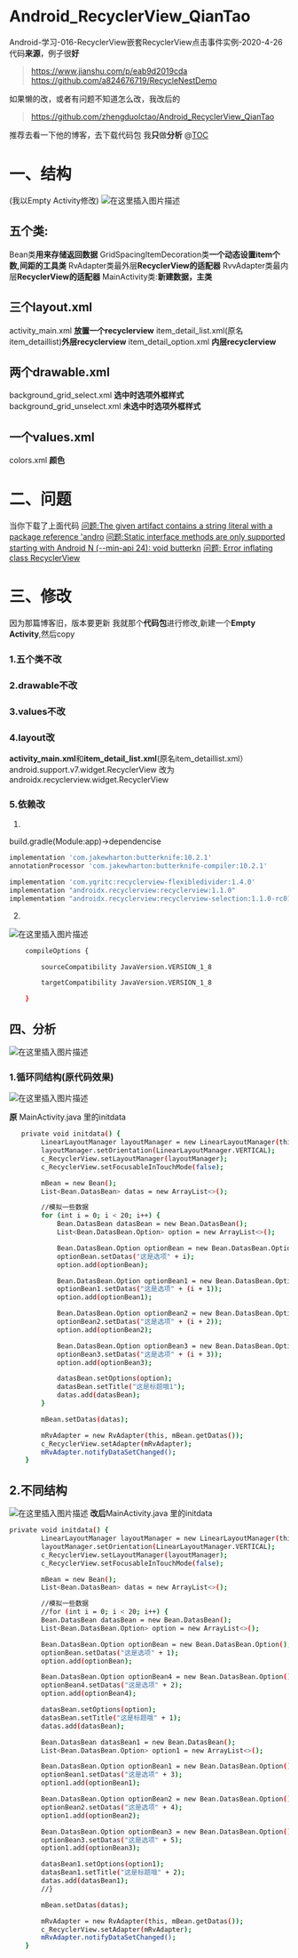 # Android_RecyclerView_QianTao
Android-学习-016-RecyclerView嵌套RecyclerView点击事件实例-2020-4-26
代码**来源**，例子很**好**

> https://www.jianshu.com/p/eab9d2019cda
> https://github.com/a824676719/RecycleNestDemo

如果懒的改，或者有问题不知道怎么改，我改后的

> https://github.com/zhengduolctao/Android_RecyclerView_QianTao

推荐去看一下他的博客，去下载代码包
我**只**做**分析**
@[TOC](目录)
# 一、结构
(我以Empty Activity修改)
![在这里插入图片描述](https://img-blog.csdnimg.cn/20200426180630309.PNG?x-oss-process=image/watermark,type_ZmFuZ3poZW5naGVpdGk,shadow_10,text_aHR0cHM6Ly9ibG9nLmNzZG4ubmV0L3dlaXhpbl80MTA5NjU2OQ==,size_16,color_FFFFFF,t_70#pic_center)
## 五个类:
Bean类**用来存储返回数据**
GridSpacingItemDecoration类**一个动态设置item个数,间距的工具类**
RvAdapter类最外层**RecyclerView的适配器**
RvvAdapter类最内层**RecyclerView的适配器**
MainActivity类:**新建数据，主类**
## 三个layout.xml
activity_main.xml  **放置一个recyclerview**
item_detail_list.xml(原名item_detaillist)**外层recyclerview**
item_detail_option.xml **内层recyclerview**
## 两个drawable.xml
background_grid_select.xml            **选中时选项外框样式**
background_grid_unselect.xml        **未选中时选项外框样式**
## 一个values.xml
colors.xml              **颜色**

# 二、问题
当你下载了上面代码
[问题:The given artifact contains a string literal with a package reference 'andro](https://blog.csdn.net/weixin_41096569/article/details/105756751)
[问题:Static interface methods are only supported starting with Android N (--min-api 24): void butterkn](https://blog.csdn.net/weixin_41096569/article/details/105756714)
[问题: Error inflating class RecyclerView](https://blog.csdn.net/weixin_41096569/article/details/105756573)
# 三、修改
因为那篇博客旧，版本要更新
我就那个**代码包**进行修改,新建一个**Empty Activity**,然后copy
### 1.五个类不改
### 2.drawable不改
### 3.values不改
### 4.layout改
**activity_main.xml**和**item_detail_list.xml**(原名item_detaillist.xml） 
android.support.v7.widget.RecyclerView
改为
androidx.recyclerview.widget.RecyclerView
### 5.依赖改
1.
build.gradle(Module:app)->dependencise
```bash
implementation 'com.jakewharton:butterknife:10.2.1'
annotationProcessor 'com.jakewharton:butterknife-compiler:10.2.1'

implementation 'com.yqritc:recyclerview-flexibledivider:1.4.0'
implementation "androidx.recyclerview:recyclerview:1.1.0"
implementation "androidx.recyclerview:recyclerview-selection:1.1.0-rc01"
```
2.
![在这里插入图片描述](https://img-blog.csdnimg.cn/20200425210538215.PNG?x-oss-process=image/watermark,type_ZmFuZ3poZW5naGVpdGk,shadow_10,text_aHR0cHM6Ly9ibG9nLmNzZG4ubmV0L3dlaXhpbl80MTA5NjU2OQ==,size_16,color_FFFFFF,t_70#pic_center)

```bash
    compileOptions {

        sourceCompatibility JavaVersion.VERSION_1_8

        targetCompatibility JavaVersion.VERSION_1_8

    }
```
## 四、分析
![在这里插入图片描述](https://img-blog.csdnimg.cn/20200426183304707.PNG?x-oss-process=image/watermark,type_ZmFuZ3poZW5naGVpdGk,shadow_10,text_aHR0cHM6Ly9ibG9nLmNzZG4ubmV0L3dlaXhpbl80MTA5NjU2OQ==,size_16,color_FFFFFF,t_70#pic_center)


### 1.循环同结构(原代码效果)
![在这里插入图片描述](https://img-blog.csdnimg.cn/20200426183211906.PNG?x-oss-process=image/watermark,type_ZmFuZ3poZW5naGVpdGk,shadow_10,text_aHR0cHM6Ly9ibG9nLmNzZG4ubmV0L3dlaXhpbl80MTA5NjU2OQ==,size_16,color_FFFFFF,t_70#pic_center)

**原** MainActivity.java 里的initdata

```bash
   private void initdata() {
        LinearLayoutManager layoutManager = new LinearLayoutManager(this);
        layoutManager.setOrientation(LinearLayoutManager.VERTICAL);
        c_RecyclerView.setLayoutManager(layoutManager);
        c_RecyclerView.setFocusableInTouchMode(false);

        mBean = new Bean();
        List<Bean.DatasBean> datas = new ArrayList<>();

        //模拟一些数据
        for (int i = 0; i < 20; i++) {
            Bean.DatasBean datasBean = new Bean.DatasBean();
            List<Bean.DatasBean.Option> option = new ArrayList<>();

            Bean.DatasBean.Option optionBean = new Bean.DatasBean.Option();
            optionBean.setDatas("这是选项" + i);
            option.add(optionBean);

            Bean.DatasBean.Option optionBean1 = new Bean.DatasBean.Option();
            optionBean1.setDatas("这是选项" + (i + 1));
            option.add(optionBean1);

            Bean.DatasBean.Option optionBean2 = new Bean.DatasBean.Option();
            optionBean2.setDatas("这是选项" + (i + 2));
            option.add(optionBean2);

            Bean.DatasBean.Option optionBean3 = new Bean.DatasBean.Option();
            optionBean3.setDatas("这是选项" + (i + 3));
            option.add(optionBean3);

            datasBean.setOptions(option);
            datasBean.setTitle("这是标题哦1");
            datas.add(datasBean);
        }

        mBean.setDatas(datas);

        mRvAdapter = new RvAdapter(this, mBean.getDatas());
        c_RecyclerView.setAdapter(mRvAdapter);
        mRvAdapter.notifyDataSetChanged();
    }
```

## 2.不同结构
![在这里插入图片描述](https://img-blog.csdnimg.cn/20200426183512297.PNG?x-oss-process=image/watermark,type_ZmFuZ3poZW5naGVpdGk,shadow_10,text_aHR0cHM6Ly9ibG9nLmNzZG4ubmV0L3dlaXhpbl80MTA5NjU2OQ==,size_16,color_FFFFFF,t_70#pic_center)
**改后**MainActivity.java 里的initdata
```bash
private void initdata() {
        LinearLayoutManager layoutManager = new LinearLayoutManager(this);
        layoutManager.setOrientation(LinearLayoutManager.VERTICAL);
        c_RecyclerView.setLayoutManager(layoutManager);
        c_RecyclerView.setFocusableInTouchMode(false);

        mBean = new Bean();
        List<Bean.DatasBean> datas = new ArrayList<>();

        //模拟一些数据
        //for (int i = 0; i < 20; i++) {
        Bean.DatasBean datasBean = new Bean.DatasBean();
        List<Bean.DatasBean.Option> option = new ArrayList<>();

        Bean.DatasBean.Option optionBean = new Bean.DatasBean.Option();
        optionBean.setDatas("这是选项" + 1);
        option.add(optionBean);

        Bean.DatasBean.Option optionBean4 = new Bean.DatasBean.Option();
        optionBean4.setDatas("这是选项" + 2);
        option.add(optionBean4);

        datasBean.setOptions(option);
        datasBean.setTitle("这是标题哦" + 1);
        datas.add(datasBean);

        Bean.DatasBean datasBean1 = new Bean.DatasBean();
        List<Bean.DatasBean.Option> option1 = new ArrayList<>();

        Bean.DatasBean.Option optionBean1 = new Bean.DatasBean.Option();
        optionBean1.setDatas("这是选项" + 3);
        option1.add(optionBean1);

        Bean.DatasBean.Option optionBean2 = new Bean.DatasBean.Option();
        optionBean2.setDatas("这是选项" + 4);
        option1.add(optionBean2);

        Bean.DatasBean.Option optionBean3 = new Bean.DatasBean.Option();
        optionBean3.setDatas("这是选项" + 5);
        option1.add(optionBean3);

        datasBean1.setOptions(option1);
        datasBean1.setTitle("这是标题哦" + 2);
        datas.add(datasBean1);
        //}

        mBean.setDatas(datas);

        mRvAdapter = new RvAdapter(this, mBean.getDatas());
        c_RecyclerView.setAdapter(mRvAdapter);
        mRvAdapter.notifyDataSetChanged();
    }

```
